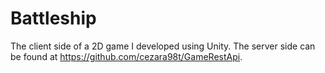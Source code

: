 # Battleship
The client side of a 2D game I developed using Unity. The server side can be found at https://github.com/cezara98t/GameRestApi.
